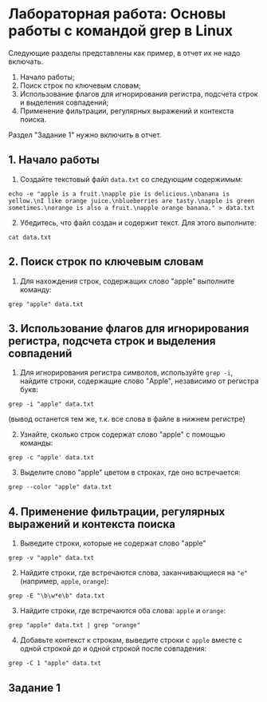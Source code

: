 # Лабораторная работа: Основы работы с командой grep в Linux

Следующие разделы представлены как пример, в отчет их не надо включать.
1. Начало работы;
2. Поиск строк по ключевым словам;
3. Использование флагов для игнорирования регистра, подсчета строк и выделения совпадений;
4. Применение фильтрации, регулярных выражений и контекста поиска.

Раздел "Задание 1" нужно включить в отчет.

## 1. Начало работы

1. Создайте текстовый файл ```data.txt``` со следующим содержимым:

```
echo -e "apple is a fruit.\napple pie is delicious.\nbanana is yellow.\nI like orange juice.\nblueberries are tasty.\napple is green sometimes.\norange is also a fruit.\napple orange banana." > data.txt
```

2. Убедитесь, что файл создан и содержит текст. Для этого выполните:

```
cat data.txt
```

## 2. Поиск строк по ключевым словам

1. Для нахождения строк, содержащих слово "apple" выполните команду:

```
grep "apple" data.txt
```

## 3. Использование флагов для игнорирования регистра, подсчета строк и выделения совпадений

1. Для игнорирования регистра символов, используйте ```grep -i```, найдите строки, содержащие слово "Apple", независимо от регистра букв:

```
grep -i "apple" data.txt
```
(вывод останется тем же, т.к. все слова в файле в нижнем регистре)

2. Узнайте, сколько строк содержат слово "apple"  с помощью команды:

```
grep -c "apple' data.txt
```

3. Выделите слово "apple" цветом в строках, где оно встречается:

```
grep --color "apple" data.txt
```

## 4. Применение фильтрации, регулярных выражений и контекста поиска

1. Выведите строки, которые не содержат слово "apple"

```
grep -v "apple" data.txt
```

2. Найдите строки, где встречаются слова, заканчивающиеся на ```"e"``` (например, ```apple```, ```orange```):

```
grep -E "\b\w*e\b" data.txt
```

3. Найдите строки, где встречаются оба слова: ```apple``` и ```orange```:

```
grep "apple" data.txt | grep "orange"
```

4. Добавьте контекст к строкам, выведите строки с ```apple``` вместе с одной строкой до и одной строкой после совпадения:

```
grep -C 1 "apple" data.txt
```

## Задание 1
